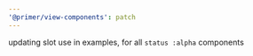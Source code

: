 ```yaml
---
'@primer/view-components': patch
---
```


updating slot use in examples, for all `status :alpha` components
